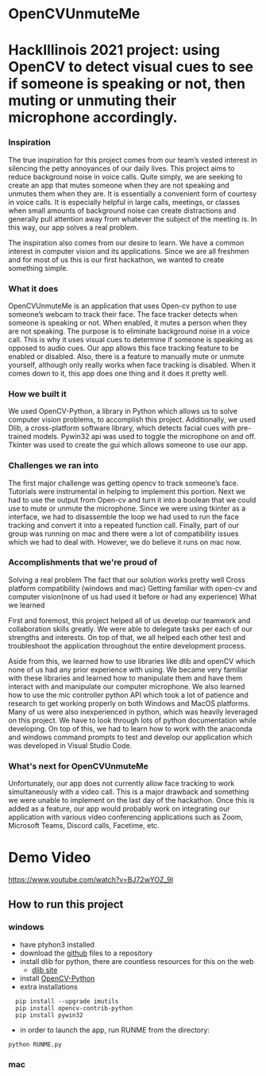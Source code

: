 # OpenCVUnmuteMe
# HackIllinois 2021 project: using OpenCV to detect visual cues to see if someone is speaking or not, then muting or unmuting their microphone accordingly.

### Inspiration

The true inspiration for this project comes from our team’s vested interest in silencing the petty annoyances of our daily lives. This project aims to reduce background noise in voice calls. Quite simply, we are seeking to create an app that mutes someone when they are not speaking and unmutes them when they are. It is essentially a convenient form of courtesy in voice calls. It is especially helpful in large calls, meetings, or classes when small amounts of background noise can create distractions and generally pull attention away from whatever the subject of the meeting is. In this way, our app solves a real problem.

The inspiration also comes from our desire to learn. We have a common interest in computer vision and its applications. Since we are all freshmen and for most of us this is our first hackathon, we wanted to create something simple.

### What it does

OpenCVUnmuteMe is an application that uses Open-cv python to use someone’s webcam to track their face. The face tracker detects when someone is speaking or not. When enabled, it mutes a person when they are not speaking. The purpose is to eliminate background noise in a voice call. This is why it uses visual cues to determine if someone is speaking as opposed to audio cues. Our app allows this face tracking feature to be enabled or disabled. Also, there is a feature to manually mute or unmute yourself, although only really works when face tracking is disabled. When it comes down to it, this app does one thing and it does it pretty well.

### How we built it

We used OpenCV-Python, a library in Python which allows us to solve computer vision problems, to accomplish this project. Additionally, we used Dlib, a cross-platform software library, which detects facial cues with pre-trained models. Pywin32 api was used to toggle the microphone on and off. Tkinter was used to create the gui which allows someone to use our app.

### Challenges we ran into

The first major challenge was getting opencv to track someone’s face. Tutorials were instrumental in helping to implement this portion. Next we had to use the output from Open-cv and turn it into a boolean that we could use to mute or unmute the microphone. Since we were using tkinter as a interface, we had to disassemble the loop we had used to run the face tracking and convert it into a repeated function call. Finally, part of our group was running on mac and there were a lot of compatibility issues which we had to deal with. However, we do believe it runs on mac now.

### Accomplishments that we're proud of

Solving a real problem
The fact that our solution works pretty well
Cross platform compatibility (windows and mac)
Getting familiar with open-cv and computer vision(none of us had used it before or had any experience)
What we learned

First and foremost, this project helped all of us develop our teamwork and collaboration skills greatly. We were able to delegate tasks per each of our strengths and interests. On top of that, we all helped each other test and troubleshoot the application throughout the entire development process.

Aside from this, we learned how to use libraries like dlib and openCV which none of us had any prior experience with using. We became very familiar with these libraries and learned how to manipulate them and have them interact with and manipulate our computer microphone. We also learned how to use the mic controller python API which took a lot of patience and research to get working properly on both Windows and MacOS platforms. Many of us were also inexperienced in python, which was heavily leveraged on this project. We have to look through lots of python documentation while developing. On top of this, we had to learn how to work with the anaconda and windows command prompts to test and develop our application which was developed in Visual Studio Code.

### What's next for OpenCVUnmuteMe

Unfortunately, our app does not currently allow face tracking to work simultaneously with a video call. This is a major drawback and something we were unable to implement on the last day of the hackathon. Once this is added as a feature, our app would probably work on integrating our application with various video conferencing applications such as Zoom, Microsoft Teams, Discord calls, Facetime, etc.

# Demo Video

https://www.youtube.com/watch?v=BJ72wYOZ_9I

## How to run this project 

### windows 

* have ptyhon3 installed  
* download the [github](https://github.com/awandke/OpenCVUnmuteMe) files to a repository
* install dlib for python, there are countless resources for this on the web 
  * [dlib site](http://dlib.net/compile.html#:~:text=Using%20dlib%20from%20Python,to%20use%20dlib%20from%20Python.)
* install [OpenCV-Python](https://docs.opencv.org/4.5.0/d5/de5/tutorial_py_setup_in_windows.html)
* extra installations 
```
  pip install --upgrade imutils
  pip install opencv-contrib-python
  pip install pywin32
```
* in order to launch the app, run RUNME from the directory:
```
python RUNME.py
```

### mac
